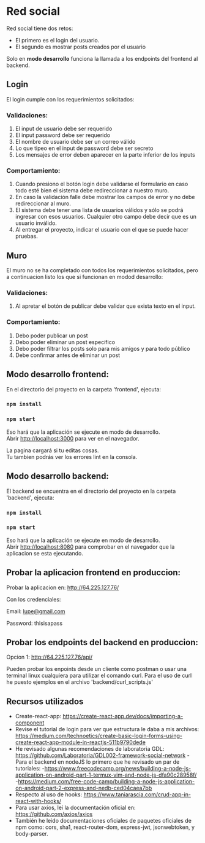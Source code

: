 # Red social

Red social tiene dos retos:
- El primero es el login del usuario.
- El segundo es mostrar posts creados por el usuario

Solo en **modo desarrollo** funciona la llamada a los endpoints del frontend al backend.

## Login
El login cumple con los requerimientos solicitados:

### Validaciones:
1. El input de usuario debe ser requerido
2. El input password debe ser requerido
3. El nombre de usuario debe ser un correo válido
4. Lo que tipeo en el input de password debe ser secreto
5. Los mensajes de error deben aparecer en la parte inferior
de los inputs
### Comportamiento:
1. Cuando presiono el botón login debe validarse el
formulario en caso todo esté bien el sistema debe
redireccionar a nuestro muro.
2. En caso la validación falle debe mostrar los campos de
error y no debe redireccionar al muro.
3. El sistema debe tener una lista de usuarios válidos y sólo
se podrá ingresar con esos usuarios. Cualquier otro
campo debe decir que es un usuario inválido.
4. Al entregar el proyecto, indicar el usuario con el que se
puede hacer pruebas.

## Muro
El muro no se ha completado con todos los requerimientos solicitados, pero a continuacion listo los que si funcionan en modod desarrollo:
### Validaciones:
1. Al apretar el botón de publicar debe validar
que exista texto en el input.
### Comportamiento:
1. Debo poder publicar un post
2. Debo poder eliminar un post específico
3. Debo poder filtrar los posts solo para mis
amigos y para todo público
4. Debe confirmar antes de eliminar un post

## Modo desarrollo frontend:
En el directorio del proyecto en la carpeta 'frontend', ejecuta:

### `npm install`
### `npm start`

Eso hará que la aplicación se ejecute en modo de desarrollo. <br />
Abrir [http://localhost:3000](http://localhost:3000) para ver en el navegador.

La pagina cargará si tu editas cosas.<br />
Tu tambien podrás ver los errores lint en la consola.

## Modo desarrollo backend:
El backend se encuentra en el directorio del proyecto en la carpeta 'backend', ejecuta:

### `npm install`
### `npm start`

Eso hará que la aplicación se ejecute en modo de desarrollo. <br />
Abrir [http://localhost:8080](http://localhost:8080) para comprobar en el navegador que la aplicacion se esta ejecutando.


## Probar la aplicacion frontend en produccion:
Probar la aplicacion en:
http://64.225.127.76/

Con los credenciales:

Email: lupe@gmail.com

Password: thisisapass

## Probar los endpoints del backend en produccion:
Opcion 1: http://64.225.127.76/api/

Pueden probar los enpoints desde un cliente como postman o usar una terminal linux cualquiera para utilizar el comando curl. Para el uso de curl he puesto ejemplos en el archivo 'backend/curl_scripts.js'

## Recursos utilizados
- Create-react-app: https://create-react-app.dev/docs/importing-a-component
- Revise el tutorial de login para ver que estructura le daba a mis archivos: https://medium.com/technoetics/create-basic-login-forms-using-create-react-app-module-in-reactjs-511b9790dede
- He revisado algunas recomendaciones de laboratoria GDL: https://github.com/Laboratoria/GDL002-framework-social-network
-Para el backend en nodeJS lo primero que he revisado un par de tutoriales:
  -https://www.freecodecamp.org/news/building-a-node-js-application-on-android-part-1-termux-vim-and-node-js-dfa90c28958f/
  -https://medium.com/free-code-camp/building-a-node-js-application-on-android-part-2-express-and-nedb-ced04caea7bb
- Respecto al uso de hooks: https://www.taniarascia.com/crud-app-in-react-with-hooks/
- Para usar axios, leí la documentación oficial en: https://github.com/axios/axios
- También he leido documentaciones oficiales de paquetes oficiales de npm como: cors, sha1, react-router-dom, express-jwt, jsonwebtoken, y body-parser.





